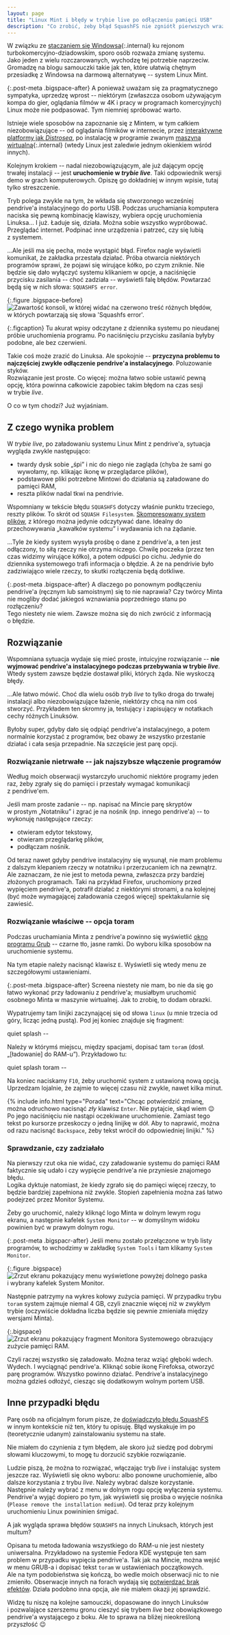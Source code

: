 ```yaml
---
layout: page
title: "Linux Mint i błędy w trybie live po odłączeniu pamięci USB"
description: "Co zrobić, żeby błąd SquashFS nie zgniótł pierwszych wrażeń"
---
```


W związku ze [staczaniem się Windowsa](/2025/04/22/koniec-windows-10-rok-linuksa){:.internal} ku rejonom turbokomercyjno-dziadowskim, sporo osób rozważa zmianę systemu.  
Jako jeden z&nbsp;wielu rozczarowanych, wychodzę tej potrzebie naprzeciw. Gromadzę na blogu samouczki takie jak ten, które ułatwią chętnym przesiadkę z&nbsp;Windowsa na darmową alternatywę -- system Linux Mint.

{:.post-meta .bigspace-after}
A ponieważ uważam się za pragmatycznego sympatyka, uprzedzę wprost -- niektórym (zwłaszcza osobom używającym kompa do gier, oglądania filmów w&nbsp;4K i&nbsp;pracy w&nbsp;programach komercyjnych) Linux może nie podpasować. Tym niemniej spróbować warto.

Istnieje wiele sposobów na zapoznanie się z&nbsp;Mintem, w&nbsp;tym całkiem niezobowiązujące -- od oglądania filmików w&nbsp;internecie, przez [interaktywne platformy jak *Distrosea*](https://distrosea.com/), po instalację w&nbsp;programie zwanym [maszyną wirtualną](/2025/02/10/prywatnosc-maszyny-wirtualne){:.internal} (wtedy Linux jest zaledwie jednym okienkiem wśród innych).

Kolejnym krokiem -- nadal niezobowiązującym, ale już dającym opcję trwałej instalacji -- jest **uruchomienie w&nbsp;_trybie live_**. Taki odpowiednik wersji demo w&nbsp;grach komputerowych. Opiszę go dokładniej w&nbsp;innym wpisie, tutaj tylko streszczenie.

Tryb polega zwykle na tym, że wkłada się stworzonego wcześniej pendrive'a instalacyjnego do portu USB. Podczas uruchamiania komputera naciska się pewną kombinację klawiszy, wybiera opcję uruchomienia Linuksa... I&nbsp;już. Ładuje się, działa. Można sobie wszystko wypróbować. Przeglądać internet. Podpinać inne urządzenia i&nbsp;patrzeć, czy się lubią z&nbsp;systemem.

...Ale jeśli ma się pecha, może wystąpić błąd. Firefox nagle wyświetli komunikat, że zakładka przestała działać. Próba otwarcia niektórych programów sprawi, że pojawi się wirujące kółko, po czym zniknie. Nie będzie się dało wyłączyć systemu klikaniem w&nbsp;opcje, a&nbsp;naciśnięcie przycisku zasilania -- choć zadziała -- wyświetli falę błędów. Powtarzać będą się w&nbsp;nich słowa: `SQUASHFS error`.

{:.figure .bigspace-before}
<img src="/assets/posts/tutorials/squashfs-pendrive-blad/squashfs-error-log.png" alt="Zawartość konsoli, w&nbsp;której widać na czerwono treść różnych błędów, w&nbsp;których powtarzają się słowa 'Squashfs error'."/>

{:.figcaption}
Tu akurat wpisy odczytane z&nbsp;dziennika systemu po nieudanej próbie uruchomienia programu. Po naciśnięciu przycisku zasilania byłyby podobne, ale bez czerwieni.

Takie coś może zrazić do Linuksa. Ale spokojnie -- **przyczyna problemu to najczęściej zwykłe odłączenie pendrive'a instalacyjnego**. Poluzowanie styków.  
Rozwiązanie jest proste. Co więcej: można łatwo sobie ustawić pewną opcję, która powinna całkowicie zapobiec takim błędom na czas sesji w&nbsp;trybie *live*.

O co w&nbsp;tym chodzi? Już wyjaśniam.

## Z&nbsp;czego wynika problem

W *trybie live*, po załadowaniu systemu Linux Mint z&nbsp;pendrive'a, sytuacja wygląda zwykle następująco:

* twardy dysk sobie „śpi” i&nbsp;nic do niego nie zagląda (chyba że sami go wywołamy, np. klikając ikonę w&nbsp;przeglądarce plików),
* podstawowe pliki potrzebne Mintowi do działania są załadowane do pamięci RAM,
* reszta plików nadal tkwi na pendrivie.

Wspomniany w&nbsp;tekście błędu `SQUASHFS` dotyczy właśnie punktu trzeciego, reszty plików. To skrót od `SQUASH Filesystem`. [Skompresowany system plików](https://www.kernel.org/doc/html/latest/filesystems/squashfs.html), z&nbsp;którego można jedynie odczytywać dane. Idealny do przechowywania „kawałków systemu” i&nbsp;wydawania ich na żądanie.

...Tyle że kiedy system wysyła prośbę o&nbsp;dane z&nbsp;pendrive'a, a&nbsp;ten jest odłączony, to siłą rzeczy nie otrzyma niczego. Chwilę poczeka (przez ten czas widzimy wirujące kółko), a&nbsp;potem odpuści po cichu. Jedynie do dziennika systemowego trafi informacja o&nbsp;błędzie. A&nbsp;że na pendrivie było zadziwiająco wiele rzeczy, to skutki rozłączenia będą dotkliwe.

{:.post-meta .bigspace-after}
A dlaczego po ponownym podłączeniu pendrive'a (ręcznym lub samoistnym) się to nie naprawia? Czy twórcy Minta nie mogliby dodać jakiegoś wznawiania poprzedniego stanu po rozłączeniu?  
Tego niestety nie wiem. Zawsze można się do nich zwrócić z&nbsp;informacją o&nbsp;błędzie.

## Rozwiązanie

Wspomniana sytuacja wydaje się mieć proste, intuicyjne rozwiązanie -- **nie wyjmować pendrive'a instalacyjnego podczas przebywania w&nbsp;trybie _live_**. Wtedy system zawsze będzie dostawał pliki, których żąda. Nie wyskoczą błędy.

...Ale łatwo mówić. Choć dla wielu osób *tryb live* to tylko droga do trwałej instalacji albo niezobowiązujące łażenie, niektórzy chcą na nim coś stworzyć. Przykładem ten skromny ja, testujący i&nbsp;zapisujący w&nbsp;notatkach cechy różnych Linuksów.

Byłoby super, gdyby dało się odpiąć pendrive'a instalacyjnego, a&nbsp;potem normalnie korzystać z&nbsp;programów, bez obawy że wszystko przestanie działać i&nbsp;cała sesja przepadnie. Na szczęście jest parę opcji.

### Rozwiązanie nietrwałe -- jak najszybsze włączenie programów

Według moich obserwacji wystarczyło uruchomić niektóre programy jeden raz, żeby zgrały się do pamięci i&nbsp;przestały wymagać komunikacji z&nbsp;pendrive'em.

Jeśli mam proste zadanie -- np. napisać na Mincie parę skryptów w&nbsp;prostym „Notatniku” i&nbsp;zgrać je na nośnik (np. innego pendrive'a) -- to wykonuję następujące rzeczy:

* otwieram edytor tekstowy,
* otwieram przeglądarkę plików,
* podłączam nośnik.

Od teraz nawet gdyby pendrive instalacyjny się wysunął, nie mam problemu z&nbsp;dalszym klepaniem rzeczy w&nbsp;notatniku i&nbsp;przerzucaniem ich na zewnątrz.  
Ale zaznaczam, że nie jest to metoda pewna, zwłaszcza przy bardziej złożonych programach. Taki na przykład Firefox, uruchomiony przed wypięciem pendrive'a, potrafił działać z&nbsp;niektórymi stronami, a&nbsp;na kolejnej (być może wymagającej załadowania czegoś więcej) spektakularnie się zawiesić.

### Rozwiązanie właściwe -- opcja toram

Podczas uruchamiania Minta z&nbsp;pendrive'a powinno się wyświetlić [okno programu Grub](https://linuxmint-user-guide.readthedocs.io/en/latest/grub.html) -- czarne tło, jasne ramki. Do wyboru kilka sposobów na uruchomienie systemu.

Na tym etapie należy nacisnąć klawisz `E`. Wyświetli się wtedy menu ze szczegółowymi ustawieniami.

{:.post-meta .bigspace-after}
Screena niestety nie mam, bo nie da się go łatwo wykonać przy ładowaniu z&nbsp;pendrive'a; musiałbym uruchomić osobnego Minta w&nbsp;maszynie wirtualnej. Jak to zrobię, to dodam obrazki.

Wypatrujemy tam linijki zaczynającej się od słowa `linux` (u&nbsp;mnie trzecia od góry, licząc jedną pustą). Pod jej koniec znajduje się fragment:

<div class="black-bg mono">
quiet splash --
</div>

Należy w&nbsp;którymś miejscu, między spacjami, dopisać tam `toram` (dosł. „\[ładowanie\] do RAM-u”). Przykładowo tu:

<div class="black-bg mono">
quiet splash <span class="corr-ins">toram</span> --
</div>

Na koniec naciskamy `F10`, żeby uruchomić system z&nbsp;ustawioną nową opcją. Uprzedzam lojalnie, że zajmie to więcej czasu niż zwykle, nawet kilka minut.

{% include info.html
type="Porada"
text="Chcąc potwierdzić zmianę, można odruchowo nacisnąć *zły* klawisz `Enter`. Nie pytajcie, skąd wiem :wink:  
Po jego naciśnięciu nie nastąpi oczekiwane uruchomienie. Zamiast tego tekst po kursorze przeskoczy o&nbsp;jedną linijkę w&nbsp;dół. Aby to naprawić, można od razu nacisnąć `Backspace`, żeby tekst wrócił do odpowiedniej linijki."
%}

### Sprawdzanie, czy zadziałało

Na pierwszy rzut oka nie widać, czy załadowanie systemu do pamięci RAM faktycznie się udało i&nbsp;czy wypięcie pendrive'a nie przyniesie znajomego błędu.  
Logika dyktuje natomiast, że kiedy zgrało się do pamięci więcej rzeczy, to będzie bardziej zapełniona niż zwykle. Stopień zapełnienia można zaś łatwo podejrzeć przez Monitor Systemu.

Żeby go uruchomić, należy kliknąć logo Minta w&nbsp;dolnym lewym rogu ekranu, a&nbsp;następnie kafelek `System Monitor` -- w&nbsp;domyślnym widoku powinien być w&nbsp;prawym dolnym rogu.

{:.post-meta .bigspacr-after}
Jeśli menu zostało przełączone w&nbsp;tryb listy programów, to wchodzimy w&nbsp;zakładkę `System Tools` i&nbsp;tam klikamy `System Monitor`.

{:.figure .bigspace}
<img src="/assets/posts/tutorials/squashfs-pendrive-blad/linux-mint-system-monitor.png" alt="Zrzut ekranu pokazujący menu wyświetlone powyżej dolnego paska i&nbsp;wybrany kafelek System Monitor."/>

Następnie patrzymy na wykres kołowy zużycia pamięci. W&nbsp;przypadku trybu `toram` system zajmuje niemal 4&nbsp;GB, czyli znacznie więcej niż w&nbsp;zwykłym trybie (oczywiście dokładna liczba będzie się pewnie zmieniała między wersjami Minta).

{:.bigspace}
<img src="/assets/posts/tutorials/squashfs-pendrive-blad/system-monitor-live-usb-zuzycie-pamieci.png" alt="Zrzut ekranu pokazujący fragment Monitora Systemowego obrazujący zużycie pamięci RAM."/>

Czyli raczej wszystko się załadowało. Można teraz wziąć głęboki wdech. Wydech. I&nbsp;wyciągnąć pendrive'a. Kliknąć sobie ikonę Firefoksa, otworzyć parę programów. Wszystko powinno działać. Pendrive'a instalacyjnego można gdzieś odłożyć, ciesząc się dodatkowym wolnym portem USB.

## Inne przypadki błędu

Parę osób na oficjalnym forum pisze, że [doświadczyło błędu SquashFS](https://forums.linuxmint.com/viewtopic.php?p=2470661#p2470661) w&nbsp;innym kontekście niż ten, który tu opisuję. Błąd wyskakuje im po (teoretycznie udanym) zainstalowaniu systemu na stałe.

Nie miałem do czynienia z&nbsp;tym błędem, ale skoro już siedzę pod dobrymi słowami kluczowymi, to mogę tu dorzucić szybkie rozwiązanie.

Ludzie piszą, że można to rozwiązać, włączając tryb *live* i&nbsp;instalując system jeszcze raz. Wyświetli się okno wyboru: albo ponowne uruchomienie, albo dalsze korzystania z&nbsp;trybu *live*. Należy wybrać dalsze korzystanie.  
Następnie należy wybrać z&nbsp;menu w&nbsp;dolnym rogu opcję wyłączenia systemu. Pendrive'a wyjąć dopiero po tym, jak wyświetli się prośba o&nbsp;wyjęcie nośnika (`Please remove the installation medium`). Od teraz przy kolejnym uruchomieniu Linux powininien śmigać.

A jak wygląda sprawa błędów `SQUASHFS` na innych Linuksach, których jest multum?

Opisana tu metoda ładowania wszystkiego do RAM-u nie jest niestety uniwersalna. Przykładowo na systemie Fedora KDE występuje ten sam problem w&nbsp;przypadku wypięcia pendrive'a. Tak jak na Mincie, można wejść w&nbsp;menu GRUB-a i&nbsp;dopisać tekst `toram` w&nbsp;ustawieniach początkowych.  
Ale na tym podobieństwa się kończą, bo wedle moich obserwacji nic to nie zmieniło. Obserwacje innych na forach wydają się [potwierdzać brak efektów](https://unix.stackexchange.com/questions/683945/fedora-liveusb-how-to-boot-to-ram). Działa podobno inna opcja, ale nie miałem okazji jej sprawdzić.

Widzę tu niszę na kolejne samouczki, dopasowane do innych Linuksów i&nbsp;pozwalające szerszemu gronu cieszyć się trybem *live* bez obowiązkowego pendrive'a wystającego z&nbsp;boku. Ale to sprawa na bliżej nieokreśloną przyszłość :wink:
